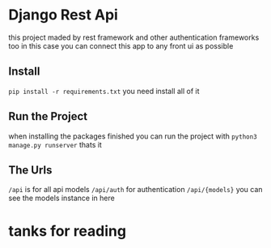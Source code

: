 # Django Rest Api

this project maded by rest framework and other authentication frameworks too
in this case you can connect this app to any front ui as possible

## Install

`pip install -r requirements.txt`
you need install all of it

## Run the Project

when installing the packages finished you can run the project with
`python3 manage.py runserver`
thats it

## The Urls

`/api`
is for all api models
`/api/auth`
for authentication
`/api/{models}`
you can see the models instance in here

# tanks for reading
